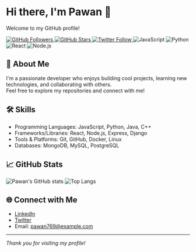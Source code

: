 # Hi there, I'm Pawan 👋

Welcome to my GitHub profile!

<p align="left">
  <a href="https://github.com/pawan769">
    <img src="https://img.shields.io/github/followers/pawan769?label=Follow&style=social" alt="GitHub Followers" />
  </a>
  <a href="https://github.com/pawan769?tab=repositories">
    <img src="https://img.shields.io/github/stars/pawan769?style=social" alt="GitHub Stars" />
  </a>
  <a href="https://twitter.com/pawan769">
    <img src="https://img.shields.io/twitter/follow/pawan769?style=social" alt="Twitter Follow" />
  </a>
  <img src="https://img.shields.io/badge/code-JavaScript-blue?logo=javascript" alt="JavaScript" />
  <img src="https://img.shields.io/badge/code-Python-yellow?logo=python" alt="Python" />
  <img src="https://img.shields.io/badge/code-React-61DAFB?logo=react" alt="React" />
  <img src="https://img.shields.io/badge/code-Node.js-339933?logo=node.js" alt="Node.js" />
</p>

## 🚀 About Me

I'm a passionate developer who enjoys building cool projects, learning new technologies, and collaborating with others.  
Feel free to explore my repositories and connect with me!

## 🛠️ Skills

- Programming Languages: JavaScript, Python, Java, C++
- Frameworks/Libraries: React, Node.js, Express, Django
- Tools & Platforms: Git, GitHub, Docker, Linux
- Databases: MongoDB, MySQL, PostgreSQL

## 📈 GitHub Stats

![Pawan's GitHub stats](https://github-readme-stats.vercel.app/api?username=pawan769&show_icons=true&theme=radical)
![Top Langs](https://github-readme-stats.vercel.app/api/top-langs/?username=pawan769&layout=compact)


## 🌐 Connect with Me

- [LinkedIn](https://linkedin.com/in/pawan769)
- [Twitter](https://twitter.com/pawan769)
- Email: pawan769@example.com

---

_Thank you for visiting my profile!_
